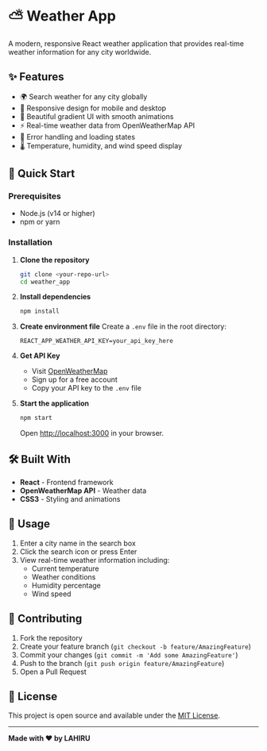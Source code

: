 # ⛅ Weather App

A modern, responsive React weather application that provides real-time weather information for any city worldwide.

## ✨ Features

- 🌍 Search weather for any city globally
- 📱 Responsive design for mobile and desktop
- 🌈 Beautiful gradient UI with smooth animations
- ⚡ Real-time weather data from OpenWeatherMap API
- 🎯 Error handling and loading states
- 🌡️ Temperature, humidity, and wind speed display

## 🚀 Quick Start

### Prerequisites
- Node.js (v14 or higher)
- npm or yarn

### Installation

1. **Clone the repository**
   ```bash
   git clone <your-repo-url>
   cd weather_app
   ```

2. **Install dependencies**
   ```bash
   npm install
   ```

3. **Create environment file**
   Create a `.env` file in the root directory:
   ```
   REACT_APP_WEATHER_API_KEY=your_api_key_here
   ```

4. **Get API Key**
   - Visit [OpenWeatherMap](https://openweathermap.org/api)
   - Sign up for a free account
   - Copy your API key to the `.env` file

5. **Start the application**
   ```bash
   npm start
   ```

   Open [http://localhost:3000](http://localhost:3000) in your browser.

## 🛠️ Built With

- **React** - Frontend framework
- **OpenWeatherMap API** - Weather data
- **CSS3** - Styling and animations

## 📱 Usage

1. Enter a city name in the search box
2. Click the search icon or press Enter
3. View real-time weather information including:
   - Current temperature
   - Weather conditions
   - Humidity percentage
   - Wind speed


## 🤝 Contributing

1. Fork the repository
2. Create your feature branch (`git checkout -b feature/AmazingFeature`)
3. Commit your changes (`git commit -m 'Add some AmazingFeature'`)
4. Push to the branch (`git push origin feature/AmazingFeature`)
5. Open a Pull Request

## 📄 License

This project is open source and available under the [MIT License](LICENSE).

---

**Made with ❤️ by LAHIRU**
